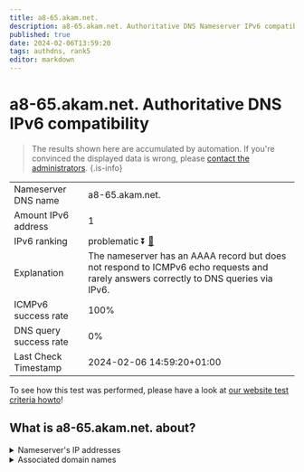 ```yaml
---
title: a8-65.akam.net.
description: a8-65.akam.net. Authoritative DNS Nameserver IPv6 compatibility
published: true
date: 2024-02-06T13:59:20
tags: authdns, rank5
editor: markdown
---
```


# a8-65.akam.net. Authoritative DNS IPv6 compatibility

> The results shown here are accumulated by automation. If you're convinced the displayed data is wrong, please [contact the administrators](/howto/chat). 
{.is-info}




|   |   |
| - | - |
| Nameserver DNS name | a8-65.akam.net.
| Amount IPv6 address | 1
| IPv6 ranking | problematic :arrow_double_down: [🔗](/howto/ranking) |
| Explanation | The nameserver has an AAAA record but does not respond to ICMPv6 echo requests and rarely answers correctly to DNS queries via IPv6. |
| ICMPv6 success rate | 100%|
| DNS query success rate | 0% |
| Last Check Timestamp | 2024-02-06 14:59:20+01:00 |

To see how this test was performed, please have a look at [our website test criteria howto](/howto/testcriteria/authdns)!


## What is a8-65.akam.net. about?




<details>
<summary>Nameserver's IP addresses</summary>

2600:1403:a::41

</details>



<details>
<summary>Associated domain names</summary>

www.amd.com

</details>
